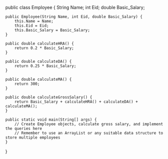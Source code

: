 public class Employee {
    String Name;
    int Eid;
    double Basic_Salary;

    public Employee(String Name, int Eid, double Basic_Salary) {
        this.Name = Name;
        this.Eid = Eid;
        this.Basic_Salary = Basic_Salary;
    }

    public double calculateHRA() {
        return 0.2 * Basic_Salary;
    }

    public double calculateDA() {
        return 0.25 * Basic_Salary;
    }

    public double calculateMA() {
        return 300;
    }

    public double calculateGrossSalary() {
        return Basic_Salary + calculateHRA() + calculateDA() + calculateMA();
    }

    public static void main(String[] args) {
        // Create Employee objects, calculate gross salary, and implement the queries here
        // Remember to use an ArrayList or any suitable data structure to store multiple employees
    }
}
